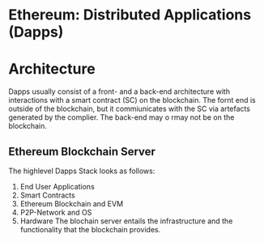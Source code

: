 # Ethereum: Distributed Applications (Dapps)
# Architecture
Dapps usually consist of a front- and a back-end architecture with interactions with a smart contract (SC) on the blockchain. The fornt end is outside of the blockchain, but it commiunicates with the SC via artefacts generated by the complier. The back-end may o rmay not be on the blockchain.

## Ethereum Blockchain Server
The highlevel Dapps Stack looks as follows:
1. End User Applications
2. Smart Contracts
3. Ethereum Blockchain and EVM
4. P2P-Network and OS
5. Hardware
The blochain server entails the infrastructure and the functionality that the blockchain provides.